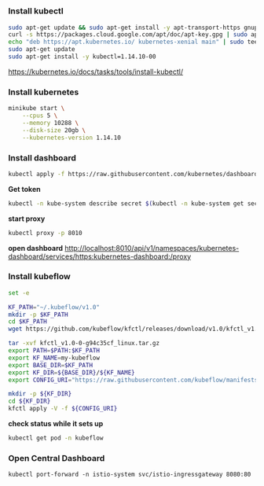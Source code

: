 #

### Install kubectl
```bash
sudo apt-get update && sudo apt-get install -y apt-transport-https gnupg2 curl
curl -s https://packages.cloud.google.com/apt/doc/apt-key.gpg | sudo apt-key add -
echo "deb https://apt.kubernetes.io/ kubernetes-xenial main" | sudo tee -a /etc/apt/sources.list.d/kubernetes.list
sudo apt-get update
sudo apt-get install -y kubectl=1.14.10-00
```
https://kubernetes.io/docs/tasks/tools/install-kubectl/

### Install kubernetes
```bash
minikube start \
    --cpus 5 \
    --memory 10288 \
    --disk-size 20gb \
    --kubernetes-version 1.14.10
```

### Install dashboard
```bash
kubectl apply -f https://raw.githubusercontent.com/kubernetes/dashboard/v2.0.0/aio/deploy/recommended.yaml
```
**Get token**
```bash
kubectl -n kube-system describe secret $(kubectl -n kube-system get secret | awk '/^deployment-controller-token-/{print $1}') | awk '$1=="token:"{print $2}'
```
**start proxy**
```bash
kubectl proxy -p 8010
```
**open dashboard**
[http://localhost:8010/api/v1/namespaces/kubernetes-dashboard/services/https:kubernetes-dashboard:/proxy](http://localhost:8010/api/v1/namespaces/kubernetes-dashboard/services/https:kubernetes-dashboard:/proxy)


### Install kubeflow
```bash
set -e

KF_PATH="~/.kubeflow/v1.0"
mkdir -p $KF_PATH
cd $KF_PATH
wget https://github.com/kubeflow/kfctl/releases/download/v1.0/kfctl_v1.0-0-g94c35cf_linux.tar.gz

tar -xvf kfctl_v1.0-0-g94c35cf_linux.tar.gz			
export PATH=$PATH:$KF_PATH
export KF_NAME=my-kubeflow
export BASE_DIR=$KF_PATH
export KF_DIR=${BASE_DIR}/${KF_NAME}
export CONFIG_URI="https://raw.githubusercontent.com/kubeflow/manifests/v1.0-branch/kfdef/kfctl_k8s_istio.v1.0.2.yaml" 

mkdir -p ${KF_DIR}
cd ${KF_DIR}
kfctl apply -V -f ${CONFIG_URI}
```

**check status while it sets up**
```bash
kubectl get pod -n kubeflow
```

### Open Central Dashboard
```
kubectl port-forward -n istio-system svc/istio-ingressgateway 8080:80
```